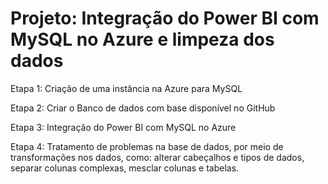 # Projeto: Integração do Power BI com MySQL no Azure e limpeza dos dados

Etapa 1: Criação de uma instância na Azure para MySQL

Etapa 2: Criar o Banco de dados com base disponível no GitHub

Etapa 3: Integração do Power BI com MySQL no Azure

Etapa 4: Tratamento de problemas na base de dados, por meio de transformações nos dados, como: alterar cabeçalhos e tipos de dados, separar colunas complexas, mesclar colunas e tabelas.
